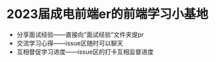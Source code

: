 # 2023届成电前端er的前端学习小基地

- 分享面试经验——直接向“面试经验”文件夹提pr
- 交流学习心得——issue区随时可以聊天
- 互相督促学习进度——issue区的打卡互相监督进度

